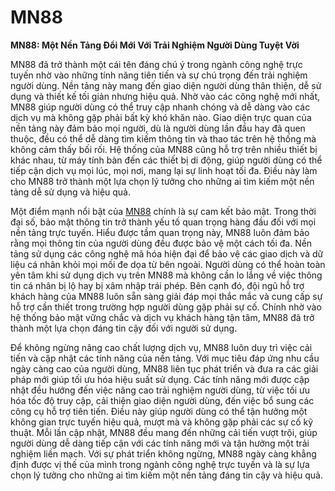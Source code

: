 # MN88

**MN88: Một Nền Tảng Đổi Mới Với Trải Nghiệm Người Dùng Tuyệt Vời**

MN88 đã trở thành một cái tên đáng chú ý trong ngành công nghệ trực tuyến nhờ vào những tính năng tiên tiến và sự chú trọng đến trải nghiệm người dùng. Nền tảng này mang đến giao diện người dùng thân thiện, dễ sử dụng và thiết kế tối giản nhưng hiệu quả. Nhờ vào các công nghệ mới nhất, MN88 giúp người dùng có thể truy cập nhanh chóng và dễ dàng vào các dịch vụ mà không gặp phải bất kỳ khó khăn nào. Giao diện trực quan của nền tảng này đảm bảo mọi người, dù là người dùng lần đầu hay đã quen thuộc, đều có thể dễ dàng tìm kiếm thông tin và thao tác trên hệ thống mà không cảm thấy bối rối. Hệ thống của MN88 cũng hỗ trợ trên nhiều thiết bị khác nhau, từ máy tính bàn đến các thiết bị di động, giúp người dùng có thể tiếp cận dịch vụ mọi lúc, mọi nơi, mang lại sự linh hoạt tối đa. Điều này làm cho MN88 trở thành một lựa chọn lý tưởng cho những ai tìm kiếm một nền tảng dễ sử dụng và hiệu quả.

Một điểm mạnh nổi bật của <a href="https://mn88-online.com">MN88</a> chính là sự cam kết bảo mật. Trong thời đại số, bảo mật thông tin trở thành yếu tố quan trọng hàng đầu đối với mọi nền tảng trực tuyến. Hiểu được tầm quan trọng này, MN88 luôn đảm bảo rằng mọi thông tin của người dùng đều được bảo vệ một cách tối đa. Nền tảng sử dụng các công nghệ mã hóa hiện đại để bảo vệ các giao dịch và dữ liệu cá nhân khỏi mọi mối đe dọa từ bên ngoài. Người dùng có thể hoàn toàn yên tâm khi sử dụng dịch vụ trên MN88 mà không cần lo lắng về việc thông tin cá nhân bị lộ hay bị xâm nhập trái phép. Bên cạnh đó, đội ngũ hỗ trợ khách hàng của MN88 luôn sẵn sàng giải đáp mọi thắc mắc và cung cấp sự hỗ trợ cần thiết trong trường hợp người dùng gặp phải sự cố. Chính nhờ vào hệ thống bảo mật vững chắc và dịch vụ khách hàng tận tâm, MN88 đã trở thành một lựa chọn đáng tin cậy đối với người sử dụng.

Để không ngừng nâng cao chất lượng dịch vụ, MN88 luôn duy trì việc cải tiến và cập nhật các tính năng của nền tảng. Với mục tiêu đáp ứng nhu cầu ngày càng cao của người dùng, MN88 liên tục phát triển và đưa ra các giải pháp mới giúp tối ưu hóa hiệu suất sử dụng. Các tính năng mới được cập nhật đều hướng đến việc nâng cao trải nghiệm người dùng, từ việc tối ưu hóa tốc độ truy cập, cải thiện giao diện người dùng, đến việc bổ sung các công cụ hỗ trợ tiên tiến. Điều này giúp người dùng có thể tận hưởng một không gian trực tuyến hiệu quả, mượt mà và không gặp phải các sự cố kỹ thuật. Mỗi lần cập nhật, MN88 đều mang đến những cải tiến vượt trội, giúp người dùng dễ dàng tiếp cận với các tính năng mới và tận hưởng một trải nghiệm liền mạch. Với sự phát triển không ngừng, MN88 ngày càng khẳng định được vị thế của mình trong ngành công nghệ trực tuyến và là sự lựa chọn lý tưởng cho những ai tìm kiếm một nền tảng đáng tin cậy và hiệu quả.
